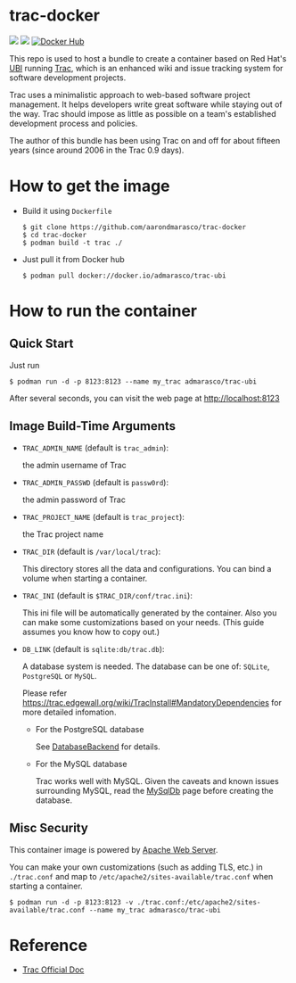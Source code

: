 # trac-docker

[![](https://images.microbadger.com/badges/version/admarasco/trac-ubi.svg)](https://hub.docker.com/r/admarasco/trac-ubi/ "Get your own version badge on microbadger.com")
[![](https://images.microbadger.com/badges/image/admarasco/trac-ubi.svg)](https://hub.docker.com/r/admarasco/trac-ubi/)
[![Docker Hub](http://img.shields.io/docker/pulls/admarasco/trac-ubi.svg)](https://hub.docker.com/r/admarasco/trac-ubi/)

This repo is used to host a bundle to create a container based on Red Hat's [UBI](https://developers.redhat.com/products/rhel/ubi/) running [Trac](http://trac.edgewall.org),
which is an enhanced wiki and issue tracking system for software development projects.

Trac uses a minimalistic approach to web-based software project management. It helps developers write great software while staying out of the way. Trac should impose as little as possible on a team's established development process and policies.

The author of this bundle has been using Trac on and off for about fifteen years (since around 2006 in the Trac 0.9 days).

# How to get the image

* Build it using `Dockerfile`

    ```ssh
    $ git clone https://github.com/aarondmarasco/trac-docker
    $ cd trac-docker
    $ podman build -t trac ./
    ```

* Just pull it from Docker hub

    ```
    $ podman pull docker://docker.io/admarasco/trac-ubi
    ```


# How to run the container

## Quick Start

Just run

```
$ podman run -d -p 8123:8123 --name my_trac admarasco/trac-ubi
```

After several seconds, you can visit the web page at
<http://localhost:8123>

## Image Build-Time Arguments

* `TRAC_ADMIN_NAME` (default is `trac_admin`):

    the admin username of Trac

* `TRAC_ADMIN_PASSWD` (default is `passw0rd`):

    the admin password of Trac

* `TRAC_PROJECT_NAME` (default is `trac_project`):

    the Trac project name

* `TRAC_DIR` (default is `/var/local/trac`):

    This directory stores all the data and configurations. You can bind a volume
    when starting a container.

* `TRAC_INI` (default is `$TRAC_DIR/conf/trac.ini`):

    This ini file will be automatically generated by the container.
    Also you can make some customizations based on your needs.
    (This guide assumes you know how to copy out.)

* `DB_LINK` (default is `sqlite:db/trac.db`):

    A database system is needed. The database can be one of: `SQLite`, `PostgreSQL` or `MySQL`.

    Please refer <https://trac.edgewall.org/wiki/TracInstall#MandatoryDependencies> for more detailed infomation.

    * For the PostgreSQL database

        See [DatabaseBackend](https://trac.edgewall.org/wiki/DatabaseBackend#PostgreSQL) for details.

    * For the MySQL database

        Trac works well with MySQL.
        Given the caveats and known issues surrounding MySQL,
        read the [MySqlDb](https://trac.edgewall.org/intertrac/MySqlDb) page
        before creating the database.


## Misc Security

This container image is powered by [Apache Web Server](https://httpd.apache.org/).

You can make your own customizations (such as adding TLS, etc.) in `./trac.conf` and map to `/etc/apache2/sites-available/trac.conf` when starting a container.

```
$ podman run -d -p 8123:8123 -v ./trac.conf:/etc/apache2/sites-available/trac.conf --name my_trac admarasco/trac-ubi
```

# Reference

* [Trac Official Doc](https://trac.edgewall.org/wiki/TracGuide)
